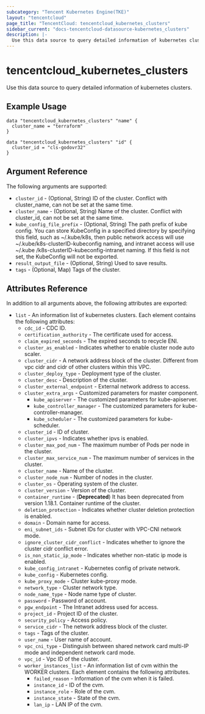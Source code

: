 ```yaml
---
subcategory: "Tencent Kubernetes Engine(TKE)"
layout: "tencentcloud"
page_title: "TencentCloud: tencentcloud_kubernetes_clusters"
sidebar_current: "docs-tencentcloud-datasource-kubernetes_clusters"
description: |-
  Use this data source to query detailed information of kubernetes clusters.
---
```


# tencentcloud_kubernetes_clusters

Use this data source to query detailed information of kubernetes clusters.

## Example Usage

```hcl
data "tencentcloud_kubernetes_clusters" "name" {
  cluster_name = "terraform"
}

data "tencentcloud_kubernetes_clusters" "id" {
  cluster_id = "cls-godovr32"
}
```

## Argument Reference

The following arguments are supported:

* `cluster_id` - (Optional, String) ID of the cluster. Conflict with cluster_name, can not be set at the same time.
* `cluster_name` - (Optional, String) Name of the cluster. Conflict with cluster_id, can not be set at the same time.
* `kube_config_file_prefix` - (Optional, String) The path prefix of kube config. You can store KubeConfig in a specified directory by specifying this field, such as ~/.kube/k8s, then public network access will use ~/.kube/k8s-clusterID-kubeconfig naming, and intranet access will use ~/.kube /k8s-clusterID-kubeconfig-intranet naming. If this field is not set, the KubeConfig will not be exported.
* `result_output_file` - (Optional, String) Used to save results.
* `tags` - (Optional, Map) Tags of the cluster.

## Attributes Reference

In addition to all arguments above, the following attributes are exported:

* `list` - An information list of kubernetes clusters. Each element contains the following attributes:
  * `cdc_id` - CDC ID.
  * `certification_authority` - The certificate used for access.
  * `claim_expired_seconds` - The expired seconds to recycle ENI.
  * `cluster_as_enabled` - Indicates whether to enable cluster node auto scaler.
  * `cluster_cidr` - A network address block of the cluster. Different from vpc cidr and cidr of other clusters within this VPC.
  * `cluster_deploy_type` - Deployment type of the cluster.
  * `cluster_desc` - Description of the cluster.
  * `cluster_external_endpoint` - External network address to access.
  * `cluster_extra_args` - Customized parameters for master component.
    * `kube_apiserver` - The customized parameters for kube-apiserver.
    * `kube_controller_manager` - The customized parameters for kube-controller-manager.
    * `kube_scheduler` - The customized parameters for kube-scheduler.
  * `cluster_id` - ID of cluster.
  * `cluster_ipvs` - Indicates whether ipvs is enabled.
  * `cluster_max_pod_num` - The maximum number of Pods per node in the cluster.
  * `cluster_max_service_num` - The maximum number of services in the cluster.
  * `cluster_name` - Name of the cluster.
  * `cluster_node_num` - Number of nodes in the cluster.
  * `cluster_os` - Operating system of the cluster.
  * `cluster_version` - Version of the cluster.
  * `container_runtime` - (**Deprecated**) It has been deprecated from version 1.18.1. Container runtime of the cluster.
  * `deletion_protection` - Indicates whether cluster deletion protection is enabled.
  * `domain` - Domain name for access.
  * `eni_subnet_ids` - Subnet IDs for cluster with VPC-CNI network mode.
  * `ignore_cluster_cidr_conflict` - Indicates whether to ignore the cluster cidr conflict error.
  * `is_non_static_ip_mode` - Indicates whether non-static ip mode is enabled.
  * `kube_config_intranet` - Kubernetes config of private network.
  * `kube_config` - Kubernetes config.
  * `kube_proxy_mode` - Cluster kube-proxy mode.
  * `network_type` - Cluster network type.
  * `node_name_type` - Node name type of cluster.
  * `password` - Password of account.
  * `pgw_endpoint` - The Intranet address used for access.
  * `project_id` - Project ID of the cluster.
  * `security_policy` - Access policy.
  * `service_cidr` - The network address block of the cluster.
  * `tags` - Tags of the cluster.
  * `user_name` - User name of account.
  * `vpc_cni_type` - Distinguish between shared network card multi-IP mode and independent network card mode.
  * `vpc_id` - Vpc ID of the cluster.
  * `worker_instances_list` - An information list of cvm within the WORKER clusters. Each element contains the following attributes.
    * `failed_reason` - Information of the cvm when it is failed.
    * `instance_id` - ID of the cvm.
    * `instance_role` - Role of the cvm.
    * `instance_state` - State of the cvm.
    * `lan_ip` - LAN IP of the cvm.


